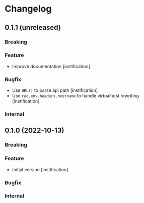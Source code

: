 # Changelog

## 0.1.1 (unreleased)

### Breaking

### Feature

 - Improve documentation [instification]

### Bugfix

 - Use `URL()` to parse api path [instification]
 - Use `req.env.headers.hostname` to handle virtualhost rewriting [instification]

### Internal

## 0.1.0 (2022-10-13)

### Breaking

### Feature

- Initial version [instification]

### Bugfix

### Internal
